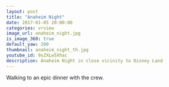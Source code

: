 ```yaml
---
layout: post
title: "Anaheim Night"
date: 2017-01-05 20:00:00
categories: vrview
image_url: anaheim_night.jpg
is_image_360: true
default_yaw: 200
thumbnail: anaheim_night_th.jpg
youtube_id: 9sZXLw5Xhac
description: Anaheim Night in close vicinity to Disney Land
---
```

Walking to an epic dinner with the crew.